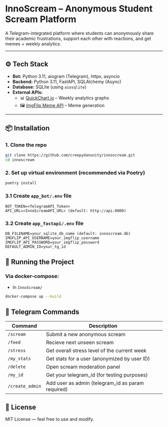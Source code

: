 # InnoScream – Anonymous Student Scream Platform

A Telegram-integrated platform where students can anonymously share their academic frustrations, support each other with reactions, and get memes + weekly analytics.

---

## ⚙️ Tech Stack

- **Bot:** Python 3.11, aiogram (Telegram), httpx, asyncio
- **Backend:** Python 3.11, FastAPI, SQLAlchemy (Async)
- **Database:** SQLite (using `aiosqlite`)
- **External APIs:**  
  - 📊 [QuickChart.io](https://quickchart.io/) – Weekly analytics graphs  
  - 🖼️ [ImgFlip Meme API](https://imgflip.com/api) – Meme generation

---

## 📦 Installation

### 1. Clone the repo

```bash
git clone https://github.com/creepydanunity/innoscream.git
cd innoscream
```

### 2. Set up virtual environment (recommended via Poetry)

```bash
poetry install
```

### 3.1 Create `app_bot/.env` file
```env
BOT_TOKEN=<TelegramAPI_Token>
API_URL=<InnoScreamAPI_URL> (default: http://api:8000)
```

### 3.2 Create `app_fastapi/.env` file
```env
DB_FILENAME=your_sqlite_db_name (default: innoscream.db)
IMGFLIP_API_USERNAME=your_imgflip_username
IMGFLIP_API_PASSWORD=your_imgflip_password
DEFAULT_ADMIN_ID=your_tg_id
```

## 🚀 Running the Project
### Via docker-compose:
- In `InnoScream/`
```bash
docker-compose up --build
```

## 📡 Telegram Commands

| Command                     | Description                                       |
|-----------------------------|---------------------------------------------------|
| `/scream`                   | Submit a new anonymous scream                     |
| `/feed`                     | Recieve next unseen scream                        |
| `/stress`                   | Get overall stress level of the current week      |
| `/my_stats`                 | Get stats for a user (anonymized by user ID)      |
| `/delete`                   | Open scream moderation panel                      |
| `/my_id`                    | Get your telegram_id (for testing purposes)       |
| `/create_admin`             | Add user as admin (telegram_id as param required) |

## 📜 License

MIT License — feel free to use and modify.